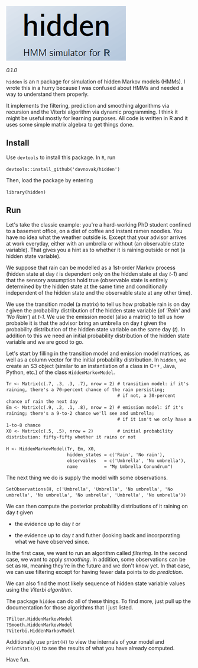 ![hidden logo](logo.png)
 
*0.1.0*
 
`hidden` is an `R` package for simulation of hidden Markov models (HMMs).
I wrote this in a hurry because I was confused about HMMs and needed a way to understand them properly.

It implements the filtering, prediction and smoothing algorithms via recursion and the Viterbi algorithm via dynamic programming.
I think it might be useful mostly for learning purposes.
All code is written in R and it uses some simple matrix algebra to get things done.

## Install

Use `devtools` to install this package.
In `R`, run

``devtools::install_github('davnovak/hidden')``

Then, load the package by entering

``library(hidden)``

## Run

Let's take the classic example: you're a hard-working PhD student confined to a basement office, on a diet of coffee and instant ramen noodles.
You have no idea what the weather outside is.
Except that your advisor arrives at work everyday, either with an umbrella or without (an observable state variable).
That gives you a hint as to whether it is raining outside or not (a hidden state variable).

We suppose that rain can be modelled as a 1st-order Markov process (hidden state at day *t* is dependent only on the hidden state at day *t-1*) and that the sensory assumption hold true (observable state is entirely determined by the hidden state at the same time and conditionally independent of the hidden state and the observable state at any other time).

We use the transition model (a matrix) to tell us how probable rain is on day *t* given the probability distribution of the hidden state variable (of *'Rain'* and *'No Rain'*) at *t-1*.
We use the emission model (also a matrix) to tell us how probable it is that the advisor bring an umbrella on day *t* given the probability distribution of the hidden state variable on the same day (*t*).
In addition to this we need an initial probability distribution of the hidden state variable and we are good to go.

Let's start by filling in the transition model and emission model matrices, as well as a column vector for the initial probability distribution.
In `hidden`, we create an S3 object (similar to an instantiation of a class in C++, Java, Python, etc.) of the class `HiddenMarkovModel`.

```
Tr <- Matrix(c(.7, .3, .3, .7), nrow = 2) # transition model: if it's raining, there's a 70-percent chance of the rain persisting;
                                          # if not, a 30-percent chance of rain the next day
Em <- Matrix(c(.9, .2, .1, .8), nrow = 2) # emission model: if it's raining; there's a 9-to-2 chance we'll see and umbrella;
                                          # if it isn't we only have a 1-to-8 chance
X0 <- Matrix(c(.5, .5), nrow = 2)         # initial probability distribution: fifty-fifty whether it rains or not

H <- HiddenMarkovModel(Tr, Em, X0,
                       hidden_states = c('Rain', 'No rain'),
                       observables   = c('Umbrella', 'No umbrella'),
                       name          = "My Umbrella Conundrum")
```

The next thing we do is supply the model with some observations.

```
SetObservations(H, c('Umbrella', 'Umbrella', 'No umbrella', 'No umbrella', 'No umbrella', 'No umbrella', 'Umbrella', 'No umbrella'))
```

We can then compute the posterior probability distributions of it raining on day *t* given

* the evidence up to day *t* or

* the evidence up to day *t* and futher (looking back and incorporating what we have observed since.

In the first case, we want to run an algorithm called *filtering*.
In the second case, we want to apply *smoothing*.
In addition, some observations can be set as `NA`, meaning they're in the future and we don't know yet.
In that case, we can use filtering except for having fewer data points to do *prediction*.

We can also find the most likely sequence of hidden state variable values using the *Viterbi algorithm*.

The package `hidden` can do all of these things.
To find more, just pull up the documentation for those algorithms that I just listed.

```
?Filter.HiddenMarkovModel
?Smooth.HiddenMarkovModel
?Viterbi.HiddenMarkovModel
```

Additionally use `print(H)` to view the internals of your model and `PrintStats(H)` to see the results of what you have already computed.

Have fun.



